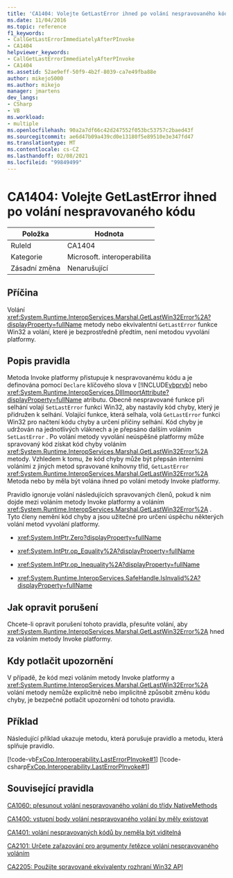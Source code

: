 ```yaml
---
title: 'CA1404: Volejte GetLastError ihned po volání nespravovaného kódu'
ms.date: 11/04/2016
ms.topic: reference
f1_keywords:
- CallGetLastErrorImmediatelyAfterPInvoke
- CA1404
helpviewer_keywords:
- CallGetLastErrorImmediatelyAfterPInvoke
- CA1404
ms.assetid: 52ae9eff-50f9-4b2f-8039-ca7e49fba88e
author: mikejo5000
ms.author: mikejo
manager: jmartens
dev_langs:
- CSharp
- VB
ms.workload:
- multiple
ms.openlocfilehash: 90a2a7df66c42d247552f053bc53757c2baed43f
ms.sourcegitcommit: ae6d47b09a439cd0e13180f5e89510e3e347fd47
ms.translationtype: MT
ms.contentlocale: cs-CZ
ms.lasthandoff: 02/08/2021
ms.locfileid: "99849499"
---
```

# <a name="ca1404-call-getlasterror-immediately-after-pinvoke"></a>CA1404: Volejte GetLastError ihned po volání nespravovaného kódu

|Položka|Hodnota|
|-|-|
|RuleId|CA1404|
|Kategorie|Microsoft. interoperabilita|
|Zásadní změna|Nenarušující|

## <a name="cause"></a>Příčina

Volání <xref:System.Runtime.InteropServices.Marshal.GetLastWin32Error%2A?displayProperty=fullName> metody nebo ekvivalentní `GetLastError` funkce Win32 a volání, které je bezprostředně předtím, není metodou vyvolání platformy.

## <a name="rule-description"></a>Popis pravidla
Metoda Invoke platformy přistupuje k nespravovanému kódu a je definována pomocí `Declare` klíčového slova v [!INCLUDE[vbprvb](../code-quality/includes/vbprvb_md.md)] nebo <xref:System.Runtime.InteropServices.DllImportAttribute?displayProperty=fullName> atributu. Obecně nespravované funkce při selhání volají `SetLastError` funkci Win32, aby nastavily kód chyby, který je přidružen k selhání. Volající funkce, která selhala, volá `GetLastError` funkci Win32 pro načtení kódu chyby a určení příčiny selhání. Kód chyby je udržován na jednotlivých vláknech a je přepsáno dalším voláním `SetLastError` . Po volání metody vyvolání neúspěšné platformy může spravovaný kód získat kód chyby voláním <xref:System.Runtime.InteropServices.Marshal.GetLastWin32Error%2A> metody. Vzhledem k tomu, že kód chyby může být přepsán interními voláními z jiných metod spravované knihovny tříd, `GetLastError` <xref:System.Runtime.InteropServices.Marshal.GetLastWin32Error%2A> Metoda nebo by měla být volána ihned po volání metody Invoke platformy.

Pravidlo ignoruje volání následujících spravovaných členů, pokud k nim dojde mezi voláním metody Invoke platformy a voláním <xref:System.Runtime.InteropServices.Marshal.GetLastWin32Error%2A> . Tyto členy nemění kód chyby a jsou užitečné pro určení úspěchu některých volání metod vyvolání platformy.

- <xref:System.IntPtr.Zero?displayProperty=fullName>

- <xref:System.IntPtr.op_Equality%2A?displayProperty=fullName>

- <xref:System.IntPtr.op_Inequality%2A?displayProperty=fullName>

- <xref:System.Runtime.InteropServices.SafeHandle.IsInvalid%2A?displayProperty=fullName>

## <a name="how-to-fix-violations"></a>Jak opravit porušení
Chcete-li opravit porušení tohoto pravidla, přesuňte volání, aby <xref:System.Runtime.InteropServices.Marshal.GetLastWin32Error%2A> hned za voláním metody Invoke platformy.

## <a name="when-to-suppress-warnings"></a>Kdy potlačit upozornění
V případě, že kód mezi voláním metody Invoke platformy a <xref:System.Runtime.InteropServices.Marshal.GetLastWin32Error%2A> volání metody nemůže explicitně nebo implicitně způsobit změnu kódu chyby, je bezpečné potlačit upozornění od tohoto pravidla.

## <a name="example"></a>Příklad
Následující příklad ukazuje metodu, která porušuje pravidlo a metodu, která splňuje pravidlo.

[!code-vb[FxCop.Interoperability.LastErrorPInvoke#1](../code-quality/codesnippet/VisualBasic/ca1404-call-getlasterror-immediately-after-p-invoke_1.vb)]
[!code-csharp[FxCop.Interoperability.LastErrorPInvoke#1](../code-quality/codesnippet/CSharp/ca1404-call-getlasterror-immediately-after-p-invoke_1.cs)]

## <a name="related-rules"></a>Související pravidla
[CA1060: přesunout volání nespravovaného volání do třídy NativeMethods](/dotnet/fundamentals/code-analysis/quality-rules/ca1060)

[CA1400: vstupní body volání nespravovaného volání by měly existovat](../code-quality/ca1400.md)

[CA1401: volání nespravovaných kódů by neměla být viditelná](/dotnet/fundamentals/code-analysis/quality-rules/ca1401)

[CA2101: Určete zařazování pro argumenty řetězce volání nespravovaného voláním](/dotnet/fundamentals/code-analysis/quality-rules/ca2101)

[CA2205: Použijte spravované ekvivalenty rozhraní Win32 API](../code-quality/ca2205.md)
